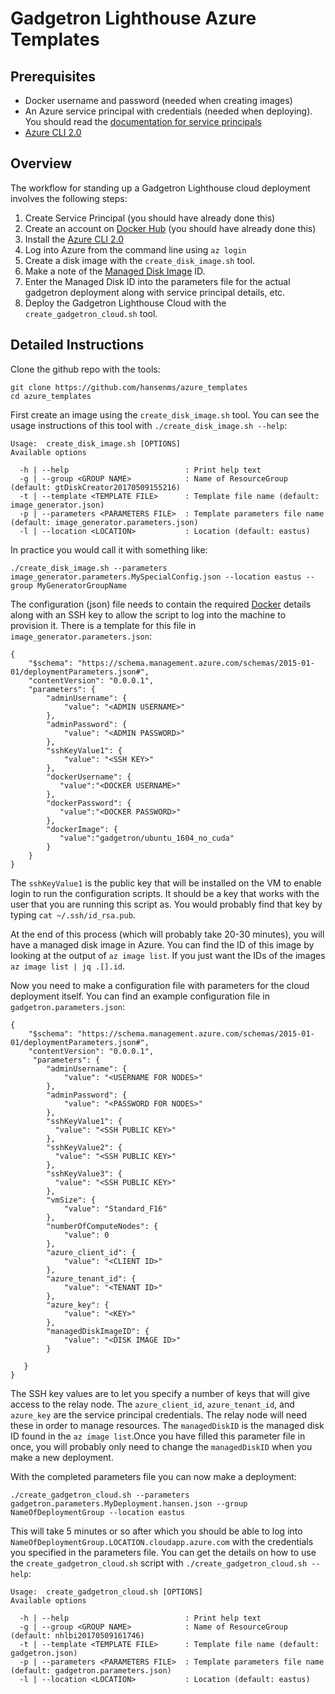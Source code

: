 Gadgetron Lighthouse Azure Templates
=========================

Prerequisites
--------------

* Docker username and password (needed when creating images)
* An Azure service principal with credentials (needed when deploying). You should read the [documentation for service principals](https://docs.microsoft.com/en-us/azure/azure-resource-manager/resource-group-create-service-principal-portal)
* [Azure CLI 2.0](https://docs.microsoft.com/en-us/cli/azure/install-azure-cli) 

Overview
--------

The workflow for standing up a Gadgetron Lighthouse cloud deployment involves the following steps:

1. Create Service Principal (you should have already done this)
2. Create an account on [Docker Hub](https://hub.docker.com) (you should have already done this)
3. Install the [Azure CLI 2.0](https://docs.microsoft.com/en-us/cli/azure/install-azure-cli)
4. Log into Azure from the command line using `az login`
5. Create a disk image with the `create_disk_image.sh` tool.
6. Make a note of the [Managed Disk Image](https://docs.microsoft.com/en-us/azure/virtual-machines/windows/capture-image-resource) ID. 
7. Enter the Managed Disk ID into the parameters file for the actual gadgetron deployment along with service principal details, etc. 
8. Deploy the Gadgetron Lighthouse Cloud with the `create_gadgetron_cloud.sh` tool. 

Detailed Instructions
-----------------------

Clone the github repo with the tools:

```
git clone https://github.com/hansenms/azure_templates
cd azure_templates
```

First create an image using the `create_disk_image.sh` tool. You can see the usage instructions of this tool with `./create_disk_image.sh --help`:

```
Usage:  create_disk_image.sh [OPTIONS]
Available options

  -h | --help                          : Print help text
  -g | --group <GROUP NAME>            : Name of ResourceGroup (default: gtDiskCreator20170509155216)
  -t | --template <TEMPLATE FILE>      : Template file name (default: image_generator.json)
  -p | --parameters <PARAMETERS FILE>  : Template parameters file name (default: image_generator.parameters.json)
  -l | --location <LOCATION>           : Location (default: eastus)
```

In practice you would call it with something like:

```
./create_disk_image.sh --parameters image_generator.parameters.MySpecialConfig.json --location eastus --group MyGeneratorGroupName
```

The configuration (json) file needs to contain the required [Docker](https://docker.com) details along with an SSH key to allow the script to log into the machine to provision it. There is a template for this file in `image_generator.parameters.json`:

```
{
    "$schema": "https://schema.management.azure.com/schemas/2015-01-01/deploymentParameters.json#",
    "contentVersion": "0.0.0.1",
    "parameters": {
        "adminUsername": {
            "value": "<ADMIN USERNAME>"
        },
        "adminPassword": {
            "value": "<ADMIN PASSWORD>"
        },
        "sshKeyValue1": {
            "value": "<SSH KEY>"
        },
        "dockerUsername": {
           "value":"<DOCKER USERNAME>"
        },
        "dockerPassword": {
           "value":"<DOCKER PASSWORD>"
        },
        "dockerImage": {
           "value":"gadgetron/ubuntu_1604_no_cuda"
        }
    }
}
```
The `sshKeyValue1` is the public key that will be installed on the VM to enable login to run the configuration scripts. It should be a key that works with the user that you are running this script as. You would probably find that key by typing `cat ~/.ssh/id_rsa.pub`.

At the end of this process (which will probably take 20-30 minutes), you will have a managed disk image in Azure. You can find the ID of this image by looking at the output of `az image list`. If you just want the IDs of the images `az image list | jq .[].id`.

Now you need to make a configuration file with parameters for the cloud deployment itself. You can find an example configuration file in `gadgetron.parameters.json`:

```
{
    "$schema": "https://schema.management.azure.com/schemas/2015-01-01/deploymentParameters.json#",
    "contentVersion": "0.0.0.1",
     "parameters": {
        "adminUsername": {
            "value": "<USERNAME FOR NODES>"
        },
        "adminPassword": {
            "value": "<PASSWORD FOR NODES>"
        },
        "sshKeyValue1": {
          "value": "<SSH PUBLIC KEY>"
        },
        "sshKeyValue2": {
          "value": "<SSH PUBLIC KEY>"
        },
        "sshKeyValue3": {
          "value": "<SSH PUBLIC KEY>"
        },
        "vmSize": {
            "value": "Standard_F16"
        },
        "numberOfComputeNodes": {
            "value": 0
        },
        "azure_client_id": {
            "value": "<CLIENT ID>"
        },
        "azure_tenant_id": {
            "value": "<TENANT ID>"
        },
        "azure_key": {
            "value": "<KEY>"
        },
        "managedDiskImageID": {
            "value": "<DISK IMAGE ID>"
        }

   }
}
```
The SSH key values are to let you specify a number of keys that will give access to the relay node. The `azure_client_id`, `azure_tenant_id`, and `azure_key` are the service principal credentials. The relay node will need these in order to manage resources. The `managedDiskID` is the managed disk ID found in the `az image list`.Once you have filled this parameter file in once, you will probably only need to change the `managedDiskID` when you make a new deployment. 

With the completed parameters file you can now make a deployment:

```
./create_gadgetron_cloud.sh --parameters gadgetron.parameters.MyDeployment.hansen.json --group NameOfDeploymentGroup --location eastus
```

This will take 5 minutes or so after which you should be able to log into `NameOfDeploymentGroup.LOCATION.cloudapp.azure.com` with the credentials you specified in the parameters file. You can get the details on how to use the `create_gadgetron_cloud.sh` script with `./create_gadgetron_cloud.sh --help`:

```
Usage:  create_gadgetron_cloud.sh [OPTIONS]
Available options

  -h | --help                          : Print help text
  -g | --group <GROUP NAME>            : Name of ResourceGroup (default: nhlbi20170509161746)
  -t | --template <TEMPLATE FILE>      : Template file name (default: gadgetron.json)
  -p | --parameters <PARAMETERS FILE>  : Template parameters file name (default: gadgetron.parameters.json)
  -l | --location <LOCATION>           : Location (default: eastus)
```
